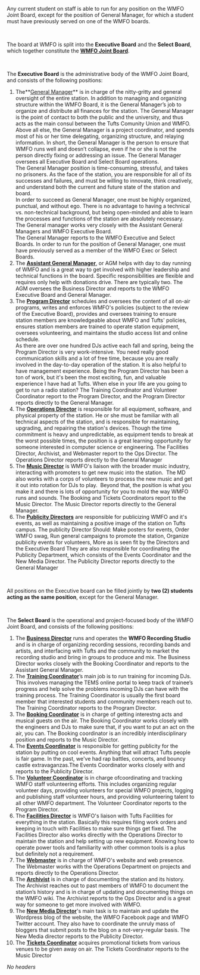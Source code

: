 Any current student on staff is able to run for any position on the WMFO
Joint Board, except for the position of General Manager, for which a
student must have previously served on one of the WMFO boards.

 

The board at WMFO is split into the **Executive Board** and the **Select
Board**, which together constitute the [**WMFO Joint
Board**](https://wiki.wmfo.org/About_WMFO/Executive_Board "Executive Board").

 

The **Executive Board** is the administrative body of the WMFO Joint
Board, and consists of the following positions:

1.  The**[General
    Manager](https://wiki.wmfo.org/About_WMFO/Executive_Board/GM's_Office "GM's Office")**
    is in charge of the nitty-gritty and general oversight of the entire
    station. In addition to managing and organizing structure within the
    WMFO Board, it is the General Manager’s job to organize and
    distribute all finances for the station. The General Manager is the
    point of contact to both the public and the university, and thus
    acts as the main consul between the Tufts Comunity Union and WMFO.
    Above all else, the General Manager is a project coordinator, and
    spends most of his or her time delegating, organizing structure, and
    relaying information. In short, the General Manager is the person to
    ensure that WMFO runs well and doesn’t collapse, even if he or she
    is not the person directly fixing or addressing an issue. The
    General Manager oversees all Executive Board and Select Board
    operations.\
     The General Manager position is time-consuming, stressful, and
    takes no prisoners. As the face of the station, you are responsible
    for all of its successes and failures, and must be willing to
    innovate, think creatively, and understand both the current and
    future state of the station and board.\
     In order to succeed as General Manager, one must be highly
    organized, punctual, and without ego. There is no advantage to
    having a technical vs. non-technical background, but being
    open-minded and able to learn the processes and functions of the
    station are absolutely necessary. The General manager works very
    closely with the Assistant General Managers and WMFO Executive
    Board.\
     The General Manager reports to the WMFO Executive and Select
    Boards. In order to run for the position of General Manager, one
    must have previously served as a member of the WMFO Exec or Select
    Boards.
2.  The [**Assistant General
    Manager**](https://wiki.wmfo.org/About_WMFO/Executive_Board/GM's_Office/Asst._GM's_Office "Asst. GM's Office"),
    or AGM helps with day to day running of WMFO and is a great way to
    get involved with higher leadership and technical functions in the
    board. Specific responsibilities are flexible and requires only help
    with donations drive. There are typically two. The AGM oversees the
    Business Director and reports to the WMFO Executive Board and
    General Manager.
3.  The [**Program
    Director**](https://wiki.wmfo.org/About_WMFO/Executive_Board/Programming_Dept. "Programming Dept.")
    schedules and oversees the content of all on-air programs, writes
    and enforces WMFO's policies (subject to the review of the Executive
    Board), provides and oversees training to ensure station members are
    knowledgeable about WMFO and Tufts' policies, ensures station
    members are trained to operate station equipment, oversees
    volunteering, and maintains the studio access list and online
    schedule.\
     As there are over one hundred DJs active each fall and spring,
    being the Program Director is very work-intensive. You need really
    good communication skills and a lot of free time, because you are
    really involved in the day-to-day operation of the station. It is
    also helpful to have management experience. Being the Program
    Director has been a ton of work, but it's been the most exciting,
    fun, and valuable experience I have had at Tufts. When else in your
    life are you going to get to run a radio station? The Training
    Coordinator and Volunteer Coordinator report to the Program
    Director, and the Program Director reports directly to the General
    Manager.
4.  The [**Operations
    Director**](https://wiki.wmfo.org/About_WMFO/Executive_Board/Operations_Dept. "Operations Dept.")
    is responsible for all equipment, software, and physical property of
    the station. He or she must be familiar with all technical aspects
    of the station, and is responsible for maintaining, upgrading, and
    repairing the station's devices. Though the time commitment is heavy
    and unpredictable, as equipment tends to break at the worst possible
    times, the position is a great learning opportunity for someone
    interested in computer science or engineering. The Facilities
    Director, Archivist, and Webmaster report to the Ops Director. The
    Operations Director reports directly to the General Manager
5.  The [**Music
    Director**](https://wiki.wmfo.org/About_WMFO/Executive_Board/Music_Dept. "Music Dept.")
    is WMFO's liaison with the broader music industry, interacting with
    promoters to get new music into the station.  The MD also works with
    a corps of volunteers to process the new music and get it out into
    rotation for DJs to play.  Beyond that, the position is what you
    make it and there is lots of opportunity for you to mold the way
    WMFO runs and sounds. The Booking and Tickets Coordinators report to
    the Music Director. The Music Director reports directly to the
    General Manager.
6.  The [**Publicity
    Directors**](https://wiki.wmfo.org/About_WMFO/Executive_Board/Publicity_Dept. "Publicity Dept.")
    are responsible for publicizing WMFO and it's events, as well as
    maintaining a positive image of the station on Tufts campus. The
    publicity Director Should: Make posters for events, Order WMFO swag,
    Run general campaigns to promote the station, Organize publicity
    events for volunteers, More as is seen fit by the Directors and the
    Executive Board They are also responsible for coordinating the
    Publicity Department, which consists of the Events Coordinator and
    the New Media Director. The Publicity Director reports directly to
    the General Manager

 

All positions on the Executive board can be filled jointly by **two (2)
students acting as the same position**, except for the General Manager.

 

The **Select Board** is the operational and project-focused body of the
WMFO Joint Board, and consists of the following positions:

1.  The [**Business
    Director**](https://wiki.wmfo.org/About_WMFO/Executive_Board/GM's_Office/Business_Dept. "Business Dept.")
    runs and operates the **WMFO Recording Studio** and is in charge of
    organizing recording sessions, recording bands and artists, and
    interfacing with Tufts and the community to market the recording
    studio and bring in groups to produce and mix. The Business Director
    works closely with the Booking Coordinator and reports to the
    Assistant General Manager.
2.  The [**Training
    Coordinator**](https://wiki.wmfo.org/About_WMFO/Executive_Board/Programming_Dept./Training_Office "Training Office")’s
    main job is to run training for incoming DJs. This involves managing
    the TEMS online portal to keep track of trainee’s progress and help
    solve the problems incoming DJs can have with the training process.
    The Training Coordinator is usually the first board member that
    interested students and community members reach out to. The Training
    Coordinator reports to the Program Director.
3.  The [**Booking
    Coordinator**](https://wiki.wmfo.org/About_WMFO/Executive_Board/Music_Dept./Booking_Office "Booking Office")
    is in charge of getting interestng acts and musical guests on the
    air. The Booking Coordinator works closely with the engineers and
    DJs to make sure that, if you want to put an act on the air, you
    can. The Booking coordinator is an incredibly interdisciplinary
    position and reports to the Music Director.
4.  The [**Events
    Coordinator**](https://wiki.wmfo.org/About_WMFO/Executive_Board/Publicity_Dept./Events_Office "Events Office")
    is responsible for getting publicity for the station by putting on
    cool events. Anything that will attract Tufts people is fair game.
    In the past, we've had rap battles, concerts, and bouncy castle
    extravaganzas.The Events Coordinator works closely with and reports
    to the Publicity Director.
5.  The [**Volunteer
    Coordinator**](https://wiki.wmfo.org/About_WMFO/Executive_Board/Programming_Dept./Volunteering_Dept. "Volunteering Dept.")
    is in charge ofcoordinating and tracking WMFO staff volunteering
    efforts. This includes organizing regular volunteer days, providing
    volunteers for special WMFO projects, logging and publishing staff
    volunteer hours, and providing volunteering talent to all other WMFO
    department. The Volunteer Coordinator reports to the Program
    Director.
6.  The [**Facilities
    Director**](https://wiki.wmfo.org/About_WMFO/Executive_Board/Operations_Dept./Facilities_Office "Facilities Office")
    is WMFO's liaison with Tufts Facilities for everything in the
    station. Basically this requires filing work orders and keeping in
    touch with Facilities to make sure things get fixed. The Facilities
    Director also works directly with the Operations Director to
    maintain the station and help setting up new equipment. Knowing how
    to operate power tools and familiarity with other common tools is a
    plus but definitely not a requirement.
7.  The
    [**Webmaster**](https://wiki.wmfo.org/About_WMFO/Executive_Board/Operations_Dept./WebMaster's_Lair "Webmaster's Lair")
    is in charge of WMFO's website and web presence. The Webmaster works
    with the Operations Department on projects and reports directly to
    the Operations Director.
8.  The
    [**Archivist**](https://wiki.wmfo.org/About_WMFO/Executive_Board/Operations_Dept./Office_of_Archives "Office of Archives")
    is in charge of documenting the station and its history. The
    Archivist reaches out to past members of WMFO to document the
    station’s history and is in charge of updating and documenting
    things on the WMFO wiki. The Archivist reports to the Ops Director
    and is a great way for someone to get more involved with WMFO.
9.  The [**New Media
    Director**](https://wiki.wmfo.org/About_WMFO/Executive_Board/Publicity_Dept./New_Media_Office "New Media Office")'s
    main task is to maintain and update the Wordpress blog of the
    website, the WMFO Facebook page and WMFO Twitter account. They also
    have to coordinate the unruly mass of bloggers that submit posts to
    the blog on a not-very-regular basis. The New Media director reports
    to the Publicity Director.
10. The [**Tickets
    Coordinator**](https://wiki.wmfo.org/About_WMFO/Executive_Board/Music_Dept./Tickets_Office "Tickets Office")
    acquires promotional tickets from various venues to be given away on
    air. The Tickets Coordinator reports to the Music Director

*No headers*
